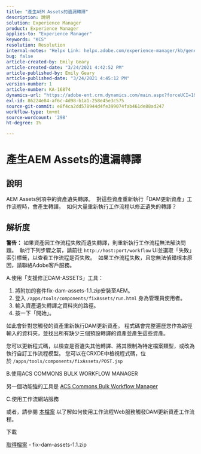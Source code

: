 ```yaml
---
title: "產生AEM Assets的遺漏轉譯"
description: 說明
solution: Experience Manager
product: Experience Manager
applies-to: "Experience Manager"
keywords: "KCS"
resolution: Resolution
internal-notes: "Helpx Link: helpx.adobe.com/experience-manager/kb/generating-the-missing-renditions-for-aem-assets.html"
bug: false
article-created-by: Emily Geary
article-created-date: "3/24/2021 4:42:52 PM"
article-published-by: Emily Geary
article-published-date: "3/24/2021 4:45:12 PM"
version-number: 1
article-number: KA-16874
dynamics-url: "https://adobe-ent.crm.dynamics.com/main.aspx?forceUCI=1&pagetype=entityrecord&etn=knowledgearticle&id=59bcb0f3-bf8c-eb11-a812-000d3a58b9d1"
exl-id: 86224e84-af6c-4d98-b1a1-258e45e3c575
source-git-commit: e8f4ca2dd578944d4fe399074fab461de88ad247
workflow-type: tm+mt
source-wordcount: '298'
ht-degree: 1%

---
```


# 產生AEM Assets的遺漏轉譯

## 說明


AEM Assets例項中的資產遺失轉譯。  對這些資產重新執行「DAM更新資產」工作流程時，會產生轉譯。  如何大量重新執行工作流程以修正遺失的轉譯？


## 解析度


<b>警告：</b> 如果資產因工作流程失敗而遺失轉譯，則重新執行工作流程無法解決問題。  執行下列步驟之前，請前往 `http://host:port/workflow` UI並選取「失敗」索引標籤，以查看工作流程是否失敗。  如果工作流程失敗，且您無法偵錯根本原因，請聯絡Adobe客戶服務。

A.使用「支援修正DAM-ASSETS」工具：

1. 將附加的套件fix-dam-assets-1.1.zip安裝至AEM。
2. 登入 `/apps/tools/components/fixAssets/run.html` 身為管理員使用者。
3. 輸入資產遺失轉譯之資料夾的路徑。
4. 按一下「開始」。


如此會針對您觸發的資產重新執行DAM更新資產。 程式碼會完整遍歷您作為路徑輸入的資料夾，並找出所有缺少三個預設轉譯的資產並產生這些資產。

您可以更新程式碼，以檢查是否遺失其他轉譯、將其限制為特定檔案類型，或改為執行自訂工作流程模型。 您可以在CRXDE中檢視程式碼，位於 `/apps/tools/components/fixAssets/POST.jsp`



B.使用ACS COMMONS BULK WORKFLOW MANAGER

另一個功能強的工具是 [ACS Commons Bulk Workflow Manager](https://adobe-consulting-services.github.io/acs-aem-commons/features/bulk-workflow-manager/index.html)



C.使用工作流網站服務

或者，請參閱 [本檔案](https://helpx.adobe.com/experience-manager/6-2/sites/developing/using/wf-program-interaction.html#Creating,%20Reading%20or%20Deleting%20Workflow%20Models) 以了解如何使用工作流程Web服務觸發DAM更新資產工作流程。

下載

[取得檔案](https://helpx.adobe.com/content/dam/help/en/experience-manager/kb/generating-the-missing-renditions-for-aem-assets/_jcr_content/main-pars/download_section/download-1/fix-dam-assets-11.zip "fix-dam-assets-1.1.zip") - fix-dam-assets-1.1.zip
